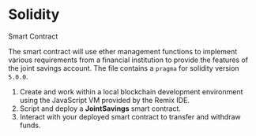 # Solidity
Smart Contract

The smart contract will use ether management functions to implement various requirements from a financial institution to provide the features of the joint savings account.
The file contains a `pragma` for solidity version `5.0.0`.
  
1. Create and work within a local blockchain development environment using the JavaScript VM provided by the Remix IDE.
2. Script and deploy a **JointSavings** smart contract.
3. Interact with your deployed smart contract to transfer and withdraw funds.
